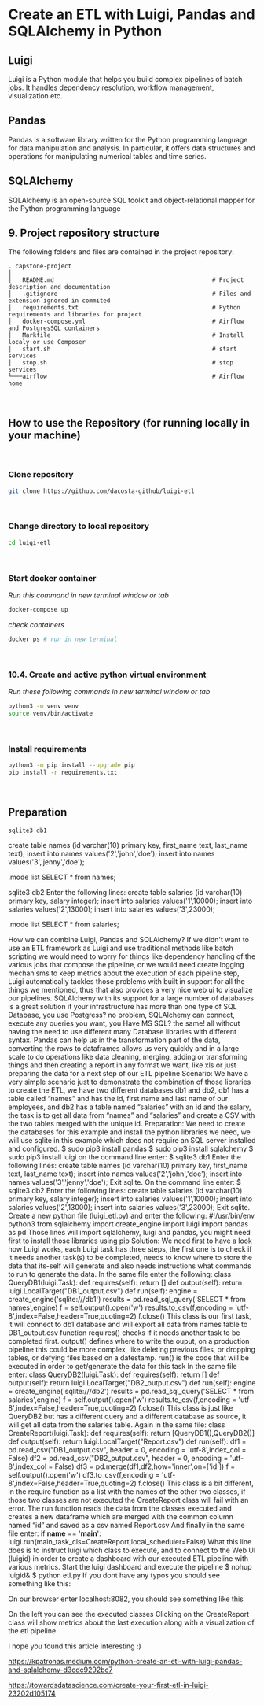 # Create an ETL with Luigi, Pandas and SQLAlchemy in Python


## Luigi

Luigi is a Python module that helps you build complex pipelines of batch jobs. It handles dependency resolution, workflow management, visualization etc.

## Pandas

Pandas is a software library written for the Python programming language for data manipulation and analysis. In particular, it offers data structures and operations for manipulating numerical tables and time series.

## SQLAlchemy

SQLAlchemy is an open-source SQL toolkit and object-relational mapper for the Python programming language


## 9. Project repository structure

The following folders and files are contained in the project repository:

```
. capstone-project
│
│   README.md                                             # Project description and documentation
│   .gitignore                                            # Files and extension ignored in commited
│   requirements.txt                                      # Python requirements and libraries for project
│   docker-compose.yml                                    # Airflow and PostgresSQL containers
│   Markfile                                              # Install localy or use Composer
│   start.sh                                              # start services
│   stop.sh                                               # stop services
└───airflow                                               # Airflow home  
```

<br/>

## How to use the Repository (for running locally in your machine)

<br/>

### Clone repository

``` bash
git clone https://github.com/dacosta-github/luigi-etl 
```

<br/>

### Change directory to local repository

```bash
cd luigi-etl
```

<br/>

### Start docker container

_Run this command in new terminal window or tab_

```bash
docker-compose up
```

_check containers_
```bash
docker ps # run in new terminal
```

<br/>

### 10.4. Create and active python virtual environment

_Run these following commands in new terminal window or tab_
```bash
python3 -m venv venv            
source venv/bin/activate 
```

<br/>
   
### Install requirements

```bash
python3 -m pip install --upgrade pip
pip install -r requirements.txt  
```

<br/>

## Preparation

```bash
sqlite3 db1
```

create table names (id varchar(10) primary key, first_name text, last_name text);
insert into names values('2','john','doe');
insert into names values('3','jenny','doe');

.mode list
SELECT * from names;



sqlite3 db2
Enter the following lines:
create table salaries (id varchar(10) primary key, salary integer);
insert into salaries values('1',10000);
insert into salaries values('2',13000);
insert into salaries values('3',23000);

.mode list
SELECT * from salaries;






How we can combine Luigi, Pandas and SQLAlchemy?
If we didn't want to use an ETL framework as Luigi and use traditional methods like batch scripting we would need to worry for things like dependency handling of the various jobs that compose the pipeline, or we would need create logging mechanisms to keep metrics about the execution of each pipeline step, Luigi automatically tackles those problems with built in support for all the things we mentioned, thus that also provides a very nice web ui to visualize our pipelines.
SQLAlchemy with its support for a large number of databases is a great solution if your infrastructure has more than one type of SQL Database, you use Postgress? no problem, SQLAlchemy can connect, execute any queries you want, you Have MS SQL? the same! all without having the need to use different many Database libraries with different syntax.
Pandas can help us in the transformation part of the data, converting the rows to dataframes allows us very quickly and in a large scale to do operations like data cleaning, merging, adding or transforming things and then creating a report in any format we want, like xls or just preparing the data for a next step of our ETL pipeline
Scenario:
We have a very simple scenario just to demonstrate the combination of those libraries to create the ETL, we have two different databases db1 and db2, db1 has a table called “names” and has the id, first name and last name of our employees, and db2 has a table named “salaries” with an id and the salary, the task is to get all data from “names” and “salaries” and create a CSV with the two tables merged with the unique id.
Preparation:
We need to create the databases for this example and install the python libraries we need, we will use sqlite in this example which does not require an SQL server installed and configured.
$ sudo pip3 install pandas
$ sudo pip3 install sqlalchemy
$ sudo pip3 install luigi
on the command line enter:
$ sqlite3 db1
Enter the following lines:
create table names (id varchar(10) primary key, first_name text, last_name text);
insert into names values('2','john','doe');
insert into names values('3','jenny','doe');
Exit sqlite.
On the command line enter:
$ sqlite3 db2
Enter the following lines:
create table salaries (id varchar(10) primary key, salary integer);
insert into salaries values('1',10000);
insert into salaries values('2',13000);
insert into salaries values('3',23000);
Exit sqlite.
Create a new python file (luigi_etl.py) and enter the following:
#!/usr/bin/env python3
from sqlalchemy import create_engine
import luigi
import pandas as pd
Those lines will import sqlalchemy, luigi and pandas, you might need first to install those libraries using pip
Solution:
We need first to have a look how Luigi works, each Luigi task has three steps, the first one is to check if it needs another task(s) to be completed, needs to know where to store the data that its-self will generate and also needs instructions what commands to run to generate the data.
In the same file enter the following:
class QueryDB1(luigi.Task):
    def requires(self):
        return []
    def output(self):
        return luigi.LocalTarget("DB1_output.csv")
    def run(self):
        engine = create_engine('sqlite:///db1')
        results = pd.read_sql_query('SELECT * from names',engine)
        f = self.output().open('w')
        results.to_csv(f,encoding = 'utf-8',index=False,header=True,quoting=2)
        f.close()
This class is our first task, it will connect to db1 database and will export all data from names table to DB1_output.csv
function requires() checks if it needs another task to be completed first.
output() defines where to write the ouput, on a production pipeline this could be more complex, like deleting previous files, or dropping tables, or defying files based on a datestamp.
run() is the code that will be executed in order to get/generate the data for this task
In the same file enter:
class QueryDB2(luigi.Task):
    def requires(self):
        return []
    def output(self):
        return luigi.LocalTarget("DB2_output.csv")
    def run(self):
        engine = create_engine('sqlite:///db2')
        results = pd.read_sql_query('SELECT * from salaries',engine)
        f = self.output().open('w')
        results.to_csv(f,encoding = 'utf-8',index=False,header=True,quoting=2)
        f.close()
This class is just like QueryDB2 but has a different query and a different database as source, it will get all data from the salaries table.
Again in the same file:
class CreateReport(luigi.Task):
    def requires(self):
        return [QueryDB1(),QueryDB2()]
    def output(self):
        return luigi.LocalTarget("Report.csv")
    def run(self):
        df1 = pd.read_csv("DB1_output.csv", header = 0, encoding = 'utf-8',index_col = False)
        df2 = pd.read_csv("DB2_output.csv", header = 0, encoding = 'utf-8',index_col = False)
        df3 = pd.merge(df1,df2,how='inner',on=['id'])
        f = self.output().open('w')
        df3.to_csv(f,encoding = 'utf-8',index=False,header=True,quoting=2)
        f.close()
This class is a bit different, in the require function as a list with the names of the other two classes, if those two classes are not executed the CreateReport class will fail with an error.
The run function reads the data from the classes executed and creates a new dataframe which are merged with the common column named “id” and saved as a csv named Report.csv
And finally in the same file enter:
if __name__ == '__main__':
    luigi.run(main_task_cls=CreateReport,local_scheduler=False)
What this line does is to instruct luigi which class to execute, and to connect to the Web UI (luigid) in order to create a dashboard with our executed ETL pipeline with various metrics.
Start the luigi dashboard and execute the pipeline
$ nohup luigid&
$ python etl.py
If you dont have any typos you should see something like this:

On our browser enter localhost:8082, you should see something like this

On the left you can see the executed classes
Clicking on the CreateReport class will show metrics about the last execution along with a visualization of the etl pipeline.

I hope you found this article interesting :)


https://kpatronas.medium.com/python-create-an-etl-with-luigi-pandas-and-sqlalchemy-d3cdc9292bc7


https://towardsdatascience.com/create-your-first-etl-in-luigi-23202d105174

